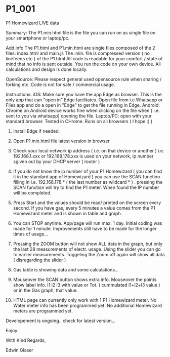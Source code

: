 # P1_001
P1 Homewizard LIVE data

Summary:
The P1.min.html file is the file you can run on as single file on your smartphone or laptop/pc.

Add.info The P1.html and P1.min.html are single files composed of the 2 files: index.html and main.js
         The .min. file is compressed version ( no linefeeds etc ) of the P1.html
         All code is readable for your comfort / state of mind that no info is sent outside.
         You run the code on your own device. All calculations and design is done locally.
         
OpenSource: Please respect general used opensource rule when sharing / forking etc. Code is not for sale / commercial usage.


Instructions:
iOS: Make sure you have the app Edge as browser. This is the only app that can "open in" Edge facilitates. Open file from i.e.Whatsapp or Files app and do a open in "Edge" to get the file running in Edge.
Android: Chrome on Android device works fine when clicking on the file when ( i.e. sent to you via whatsapp) opening the file.
Laptop/PC: open with your standard browser. Tested in CHrome. Runs on all browsers ( I hope :) )

1. Install Edge if needed.
2. Open P1.min.html file latest version in browser
3. Check your local network ip address ( i.e. on that device or another ) i.e. 192.168.1.xxx or 192.168.178.xxx  is used on your network, ip number sgiven out by  your DHCP server ( router )
4. If you do not know the ip number of your P1 Homewizard ( you can find it in the standard app of Homewizard ) you can use the
   SCAN function filling in i.e. 192.168.178.*   ( the last number as wildcard * ) . pressing the SCAN function will try to find the P1 meter.
   When found the IP number will be completed.
5. Press Start and the values should be read/ printed on the screen every second. 
    If you have gas, every 5 minutes a value comes from the P1 Homewizard meter and is shown in table and graph.
6. You can STOP anytime. App/page will run max. 1 day. Initial coding was made for 1 minute. Improvements still have to be made for the longer times of usage...
7. Pressing the ZOOM button will not show ALL data in the graph, but only the last 28 measurements of electr. usage.
  Using the slider you can go to earlier measurements. Toggeling the Zoom off again will show all data ( disregarding the slider )
8. Gas table is showing data and some calculations...
9. Mouseover the SCAN button shows extra info.
   Mouseover the points show label info. l1 l2 l3 with value or Tot. ( cummulated l1+l2+l3 value ) or in the Gas graph, that value.

10. HTML page can currently only work with 1 P1 Homewizard meter.
      No Water meter info has been programmed yet.
      No additional Homewizard meters are programmed yet.
 
 
Developement is ongoing.. check for latest version...

Enjoy.

With Kind Regards,

Edwin Glaser
 
 

